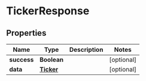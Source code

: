 # TickerResponse

## Properties
Name | Type | Description | Notes
------------ | ------------- | ------------- | -------------
**success** | **Boolean** |  |  [optional]
**data** | [**Ticker**](Ticker.md) |  |  [optional]
